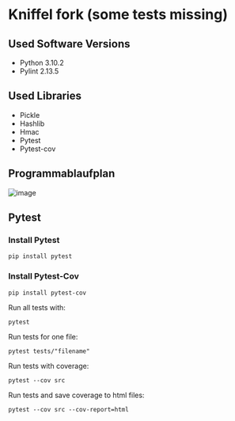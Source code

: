 # Kniffel fork (some tests missing)

## Used Software Versions
- Python 3.10.2
- Pylint 2.13.5

## Used Libraries
- Pickle
- Hashlib
- Hmac
- Pytest
- Pytest-cov

## Programmablaufplan

![image](https://user-images.githubusercontent.com/95380067/166104426-45a0541b-7db7-4eae-af67-d100ebb5c255.png)

## Pytest

### Install Pytest
```shell
pip install pytest
```

### Install Pytest-Cov
```shell
pip install pytest-cov
```

Run all tests with:
```shell
pytest
```

Run tests for one file:
```shell
pytest tests/"filename"
```

Run tests with coverage:
```shell
pytest --cov src
```

Run tests and save coverage to html files:
````shell
pytest --cov src --cov-report=html
````


